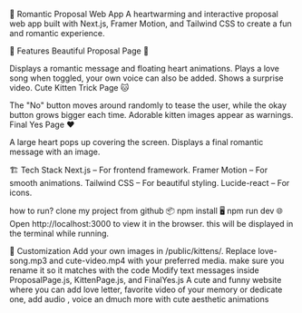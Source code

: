 💖 Romantic Proposal Web App
A heartwarming and interactive proposal web app built with Next.js, Framer Motion, and Tailwind CSS to create a fun and romantic experience.

🌟 Features
Beautiful Proposal Page 💌

Displays a romantic message and floating heart animations.
Plays a love song when toggled, your own voice can also be added.
Shows a surprise video.
Cute Kitten Trick Page 🐱

The "No" button moves around randomly to tease the user, while the okay button grows bigger each time.
Adorable kitten images appear as warnings.
Final Yes Page ❤️

A large heart pops up covering the screen.
Displays a final romantic message with an image.

🏗️ Tech Stack
Next.js – For frontend framework.
Framer Motion – For smooth animations.
Tailwind CSS – For beautiful styling.
Lucide-react – For icons.

how to run?
clone my project from github
📦 npm install 
🖥️ npm run dev
🌐 Open http://localhost:3000 to view it in the browser. this will be displayed in the terminal while running.

🎨 Customization
Add your own images in /public/kittens/.
Replace love-song.mp3 and cute-video.mp4 with your preferred media. make sure you rename it so it matches with the code
Modify text messages inside ProposalPage.js, KittenPage.js, and FinalYes.js
A cute and funny website where you can add love letter, favorite video of your memory or dedicate one, add audio , voice an dmuch more with cute aesthetic animations
